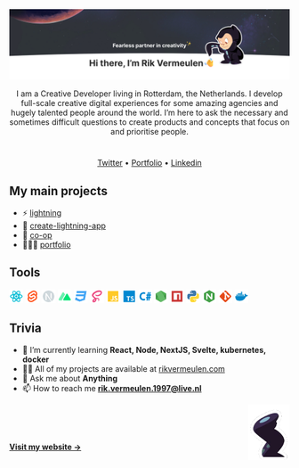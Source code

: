 <picture>
  <source media="(prefers-color-scheme: dark)" srcset="./assets/dark.png">
  <img alt="Text changing depending on mode. Light: 'So light!' Dark: 'So dark!'" src="./assets/light.png">
</picture>

<p align="center">
I am a Creative Developer living in Rotterdam, the Netherlands. I develop full-scale creative digital experiences for some amazing agencies and hugely talented people around the world. I’m here to ask the necessary and sometimes difficult questions to create products and concepts that focus on and prioritise people.
</p>

#

<p align="center">
  <a href="https://twitter.com/rikvermeulen_">Twitter</a> •
  <a href="https://www.rikvermeulen.com">Portfolio</a> •
  <a href="https://www.linkedin.com/in/rik-vermeulen/">Linkedin</a>
  <br />
</p>

## My main projects

- ⚡ [lightning](https://github.com/rikvermeulen/lightning)
- 🧶 [create-lightning-app](https://github.com/rikvermeulen/create-lightning-app)
- 🦊 [co-op](https://github.com/rikvermeulen/co-op-gitlab)
- 👨🏻‍💻 [portfolio](https://github.com/)

## Tools

<p align="left">
<img src="https://raw.githubusercontent.com/PKief/vscode-material-icon-theme/main/icons/react.svg" alt="react" width="25" height="25" />
<img src="https://raw.githubusercontent.com/PKief/vscode-material-icon-theme/main/icons/svelte.svg" alt="svelte" width="25" height="25" />
<img src="https://raw.githubusercontent.com/PKief/vscode-material-icon-theme/main/icons/next.svg" alt="next" width="25" height="25" />
<img src="https://raw.githubusercontent.com/PKief/vscode-material-icon-theme/main/icons/nuxt.svg" alt="nuxt" width="25" height="25" />
<img src="https://raw.githubusercontent.com/PKief/vscode-material-icon-theme/main/icons/css.svg" alt="css" width="25" height="25" />
<img src="https://raw.githubusercontent.com/PKief/vscode-material-icon-theme/main/icons/sass.svg" alt="sass" width="25" height="25" />
<img src="https://raw.githubusercontent.com/PKief/vscode-material-icon-theme/main/icons/javascript.svg" alt="javascript" width="25" height="25" />
<img src="https://raw.githubusercontent.com/PKief/vscode-material-icon-theme/main/icons/typescript.svg" alt="typescript" width="25" height="25" />
<img src="https://raw.githubusercontent.com/PKief/vscode-material-icon-theme/main/icons/csharp.svg" alt=".NET" width="25" height="25" />
<img src="https://raw.githubusercontent.com/PKief/vscode-material-icon-theme/main/icons/nodejs_alt.svg" alt="nodejs" width="25" height="25" />
<img src="https://raw.githubusercontent.com/PKief/vscode-material-icon-theme/main/icons/npm.svg" alt="npm" width="25" height="25" />
<img src="https://raw.githubusercontent.com/PKief/vscode-material-icon-theme/main/icons/python.svg" alt="python" width="25" height="25" />
<img src="https://raw.githubusercontent.com/PKief/vscode-material-icon-theme/main/icons/nginx.svg" alt="nginx" width="25" height="25" />
<img src="https://raw.githubusercontent.com/PKief/vscode-material-icon-theme/main/icons/git.svg" alt="git" width="25" height="25" />
<img src="https://raw.githubusercontent.com/PKief/vscode-material-icon-theme/main/icons/docker.svg" alt="Docker" width="25" height="25" />
</p>

## Trivia

- 🌱 I’m currently learning **React, Node, NextJS, Svelte, kubernetes, docker**
- 👨‍💻 All of my projects are available at [rikvermeulen.com](https://www.rikvermeulen.com)
- 💬 Ask me about **Anything**
- 📫 How to reach me **rik.vermeulen.1997@live.nl**

<img align="right" src="./assets/tail.png" height="100" title="Bye" />

<br/><br/><br/><br/>
**[Visit my website &rarr;](https://www.rikvermeulen.com)**
